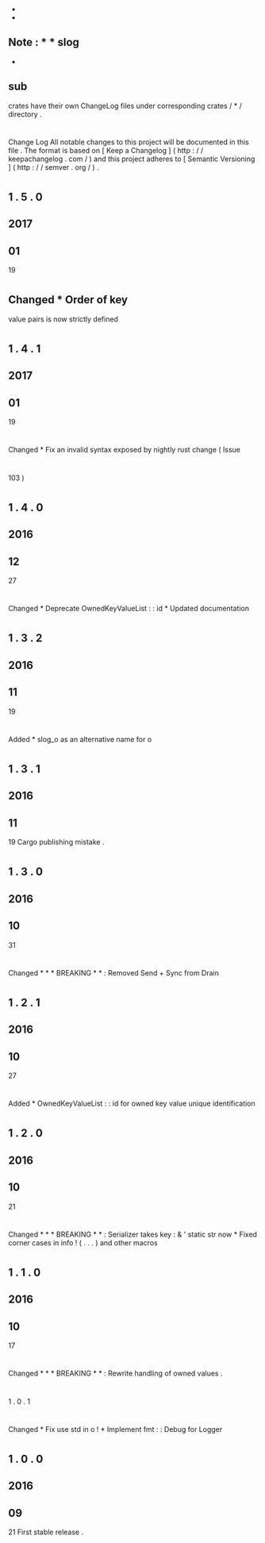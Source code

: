 *
*
Note
:
*
*
slog
-
*
sub
-
crates
have
their
own
ChangeLog
files
under
corresponding
crates
/
*
/
directory
.
#
Change
Log
All
notable
changes
to
this
project
will
be
documented
in
this
file
.
The
format
is
based
on
[
Keep
a
Changelog
]
(
http
:
/
/
keepachangelog
.
com
/
)
and
this
project
adheres
to
[
Semantic
Versioning
]
(
http
:
/
/
semver
.
org
/
)
.
#
#
1
.
5
.
0
-
2017
-
01
-
19
#
#
#
Changed
*
Order
of
key
-
value
pairs
is
now
strictly
defined
#
#
1
.
4
.
1
-
2017
-
01
-
19
#
#
#
Changed
*
Fix
an
invalid
syntax
exposed
by
nightly
rust
change
(
Issue
#
103
)
#
#
1
.
4
.
0
-
2016
-
12
-
27
#
#
#
Changed
*
Deprecate
OwnedKeyValueList
:
:
id
*
Updated
documentation
#
#
1
.
3
.
2
-
2016
-
11
-
19
#
#
#
Added
*
slog_o
as
an
alternative
name
for
o
#
#
1
.
3
.
1
-
2016
-
11
-
19
Cargo
publishing
mistake
.
#
#
1
.
3
.
0
-
2016
-
10
-
31
#
#
#
Changed
*
*
*
BREAKING
*
*
:
Removed
Send
+
Sync
from
Drain
#
#
1
.
2
.
1
-
2016
-
10
-
27
#
#
#
Added
*
OwnedKeyValueList
:
:
id
for
owned
key
value
unique
identification
#
#
1
.
2
.
0
-
2016
-
10
-
21
#
#
#
Changed
*
*
*
BREAKING
*
*
:
Serializer
takes
key
:
&
'
static
str
now
*
Fixed
corner
cases
in
info
!
(
.
.
.
)
and
other
macros
#
#
1
.
1
.
0
-
2016
-
10
-
17
#
#
#
Changed
*
*
*
BREAKING
*
*
:
Rewrite
handling
of
owned
values
.
#
#
1
.
0
.
1
#
#
#
Changed
*
Fix
use
std
in
o
!
*
Implement
fmt
:
:
Debug
for
Logger
#
#
1
.
0
.
0
-
2016
-
09
-
21
First
stable
release
.
